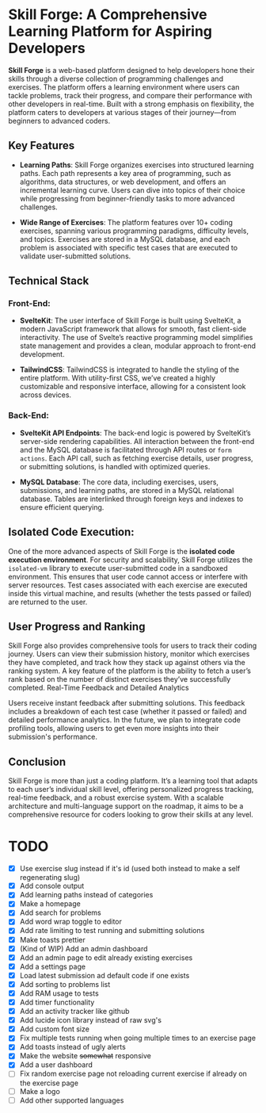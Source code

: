 # Skill Forge: A Comprehensive Learning Platform for Aspiring Developers

**Skill Forge** is a web-based platform designed to help developers hone their skills through a diverse collection of programming challenges and exercises. The platform offers a learning environment where users can tackle problems, track their progress, and compare their performance with other developers in real-time. Built with a strong emphasis on flexibility, the platform caters to developers at various stages of their journey—from beginners to advanced coders.

## Key Features

- **Learning Paths**: Skill Forge organizes exercises into structured learning paths. Each path represents a key area of programming, such as algorithms, data structures, or web development, and offers an incremental learning curve. Users can dive into topics of their choice while progressing from beginner-friendly tasks to more advanced challenges.

- **Wide Range of Exercises**: The platform features over 10+ coding exercises, spanning various programming paradigms, difficulty levels, and topics. Exercises are stored in a MySQL database, and each problem is associated with specific test cases that are executed to validate user-submitted solutions.

## Technical Stack

### Front-End:

- **SvelteKit**: The user interface of Skill Forge is built using SvelteKit, a modern JavaScript framework that allows for smooth, fast client-side interactivity. The use of Svelte’s reactive programming model simplifies state management and provides a clean, modular approach to front-end development.

- **TailwindCSS**: TailwindCSS is integrated to handle the styling of the entire platform. With utility-first CSS, we’ve created a highly customizable and responsive interface, allowing for a consistent look across devices.

### Back-End:

- **SvelteKit API Endpoints**: The back-end logic is powered by SvelteKit’s server-side rendering capabilities. All interaction between the front-end and the MySQL database is facilitated through API routes or `form actions`. Each API call, such as fetching exercise details, user progress, or submitting solutions, is handled with optimized queries.

- **MySQL Database**: The core data, including exercises, users, submissions, and learning paths, are stored in a MySQL relational database. Tables are interlinked through foreign keys and indexes to ensure efficient querying.

## Isolated Code Execution:

One of the more advanced aspects of Skill Forge is the **isolated code execution environment**. For security and scalability, Skill Forge utilizes the `isolated-vm` library to execute user-submitted code in a sandboxed environment. This ensures that user code cannot access or interfere with server resources. Test cases associated with each exercise are executed inside this virtual machine, and results (whether the tests passed or failed) are returned to the user.

## User Progress and Ranking

Skill Forge also provides comprehensive tools for users to track their coding journey. Users can view their submission history, monitor which exercises they have completed, and track how they stack up against others via the ranking system. A key feature of the platform is the ability to fetch a user’s rank based on the number of distinct exercises they’ve successfully completed.
Real-Time Feedback and Detailed Analytics

Users receive instant feedback after submitting solutions. This feedback includes a breakdown of each test case (whether it passed or failed) and detailed performance analytics. In the future, we plan to integrate code profiling tools, allowing users to get even more insights into their submission's performance.

## Conclusion

Skill Forge is more than just a coding platform. It’s a learning tool that adapts to each user’s individual skill level, offering personalized progress tracking, real-time feedback, and a robust exercise system. With a scalable architecture and multi-language support on the roadmap, it aims to be a comprehensive resource for coders looking to grow their skills at any level.

# TODO

- [x] Use exercise slug instead if it's id (used both instead to make a self regenerating slug)
- [x] Add console output
- [x] Add learning paths instead of categories
- [x] Make a homepage
- [x] Add search for problems
- [x] Add word wrap toggle to editor
- [x] Add rate limiting to test running and submitting solutions
- [x] Make toasts prettier
- [x] (Kind of WIP) Add an admin dashboard
- [x] Add an admin page to edit already existing exercises
- [x] Add a settings page
- [x] Load latest submission ad default code if one exists
- [x] Add sorting to problems list
- [x] Add RAM usage to tests
- [x] Add timer functionality
- [x] Add an activity tracker like github
- [x] Add lucide icon library instead of raw svg's
- [x] Add custom font size
- [x] Fix multiple tests running when going multiple times to an exercise page
- [x] Add toasts instead of ugly alerts
- [x] Make the website ~~somewhat~~ responsive
- [x] Add a user dashboard
- [ ] Fix random exercise page not reloading current exercise if already on the exercise page
- [ ] Make a logo
- [ ] Add other supported languages
